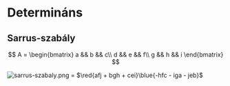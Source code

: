 # Determináns

## Sarrus-szabály

$$
A =
\begin{bmatrix}
a && b && c\\
d && e && f\\
g && h && i
\end{bmatrix}
$$

![sarrus-szabaly.png](sarrus-szabaly.png)
= $\red{afj + bgh + cei}\blue{-hfc - iga - jeb}$

